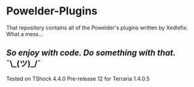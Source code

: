 # Powelder-Plugins
That repository contains all of the Powelder's plugins written by Xedlefix. 
What a mess...
## *So enjoy with code. Do something with that.* ¯\\\_(ツ)\_/¯

Tested on TShock 4.4.0 Pre-release 12 for Terraria 1.4.0.5
